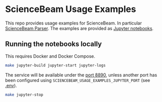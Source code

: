# ScienceBeam Usage Examples

This repo provides usage examples for ScienceBeam.
In particular [ScienceBeam Parser](https://github.com/elifesciences/sciencebeam-parser).
The examples are provided as [Jupyter notebooks](notebooks).

## Running the notebooks locally

This requires Docker and Docker Compose.

```bash
make jupyter-build jupyter-start jupyter-logs
```

The service will be available under the [port 8890](http://localhost:8890/),
unless another port has been configured using `SCIENCEBEAM_USAGE_EXAMPLES_JUPYTER_PORT` (see [.env](.env)).

```bash
make jupyter-stop
```

